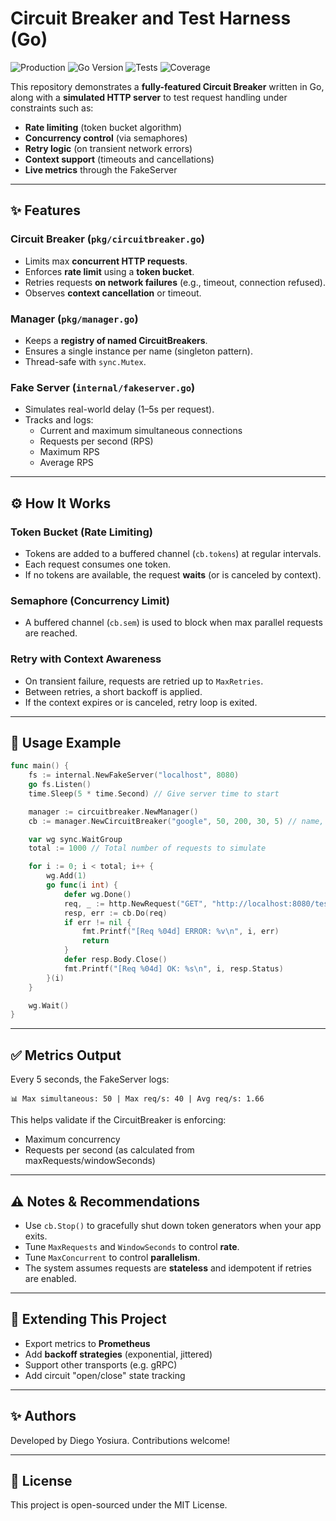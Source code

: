 # Circuit Breaker and Test Harness (Go)

![Production](https://img.shields.io/badge/status-production-brightgreen)
![Go Version](https://img.shields.io/badge/go-1.20+-blue)
![Tests](https://github.com/diegoyosiura/circuit-breaker/actions/workflows/tests.yml/badge.svg)
![Coverage](https://img.shields.io/codecov/c/github/your-org/your-repo)

This repository demonstrates a **fully-featured Circuit Breaker** written in Go, along with a **simulated HTTP server** to test request handling under constraints such as:

- **Rate limiting** (token bucket algorithm)
- **Concurrency control** (via semaphores)
- **Retry logic** (on transient network errors)
- **Context support** (timeouts and cancellations)
- **Live metrics** through the FakeServer

---

## ✨ Features

### Circuit Breaker (`pkg/circuitbreaker.go`)
- Limits max **concurrent HTTP requests**.
- Enforces **rate limit** using a **token bucket**.
- Retries requests **on network failures** (e.g., timeout, connection refused).
- Observes **context cancellation** or timeout.

### Manager (`pkg/manager.go`)
- Keeps a **registry of named CircuitBreakers**.
- Ensures a single instance per name (singleton pattern).
- Thread-safe with `sync.Mutex`.

### Fake Server (`internal/fakeserver.go`)
- Simulates real-world delay (1–5s per request).
- Tracks and logs:
    - Current and maximum simultaneous connections
    - Requests per second (RPS)
    - Maximum RPS
    - Average RPS

---

## ⚙️ How It Works

### Token Bucket (Rate Limiting)
- Tokens are added to a buffered channel (`cb.tokens`) at regular intervals.
- Each request consumes one token.
- If no tokens are available, the request **waits** (or is canceled by context).

### Semaphore (Concurrency Limit)
- A buffered channel (`cb.sem`) is used to block when max parallel requests are reached.

### Retry with Context Awareness
- On transient failure, requests are retried up to `MaxRetries`.
- Between retries, a short backoff is applied.
- If the context expires or is canceled, retry loop is exited.

---

## 🔧 Usage Example

```go
func main() {
    fs := internal.NewFakeServer("localhost", 8080)
    go fs.Listen()
    time.Sleep(5 * time.Second) // Give server time to start

    manager := circuitbreaker.NewManager()
    cb := manager.NewCircuitBreaker("google", 50, 200, 30, 5) // name, concurrency, max reqs, window (s), retries

    var wg sync.WaitGroup
    total := 1000 // Total number of requests to simulate

    for i := 0; i < total; i++ {
        wg.Add(1)
        go func(i int) {
            defer wg.Done()
            req, _ := http.NewRequest("GET", "http://localhost:8080/teste", nil)
            resp, err := cb.Do(req)
            if err != nil {
                fmt.Printf("[Req %04d] ERROR: %v\n", i, err)
                return
            }
            defer resp.Body.Close()
            fmt.Printf("[Req %04d] OK: %s\n", i, resp.Status)
        }(i)
    }

    wg.Wait()
}
```

---

## ✅ Metrics Output

Every 5 seconds, the FakeServer logs:

```
📊 Max simultaneous: 50 | Max req/s: 40 | Avg req/s: 1.66
```

This helps validate if the CircuitBreaker is enforcing:
- Maximum concurrency
- Requests per second (as calculated from maxRequests/windowSeconds)

---

## ⚠️ Notes & Recommendations

- Use `cb.Stop()` to gracefully shut down token generators when your app exits.
- Tune `MaxRequests` and `WindowSeconds` to control **rate**.
- Tune `MaxConcurrent` to control **parallelism**.
- The system assumes requests are **stateless** and idempotent if retries are enabled.

---

## 🚀 Extending This Project

- Export metrics to **Prometheus**
- Add **backoff strategies** (exponential, jittered)
- Support other transports (e.g. gRPC)
- Add circuit "open/close" state tracking

---

## ✨ Authors

Developed by Diego Yosiura. Contributions welcome!

---

## 📝 License

This project is open-sourced under the MIT License.

